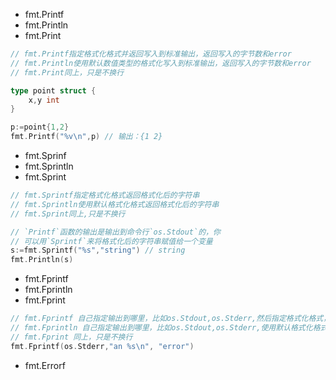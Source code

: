 - fmt.Printf
- fmt.Println
- fmt.Print


```go
// fmt.Printf指定格式化格式并返回写入到标准输出，返回写入的字节数和error
// fmt.Println使用默认数值类型的格式化写入到标准输出，返回写入的字节数和error
// fmt.Print同上，只是不换行

type point struct {
	x,y int
}

p:=point{1,2}
fmt.Printf("%v\n",p) // 输出：{1 2}
```

- fmt.Sprinf
- fmt.Sprintln
- fmt.Sprint


```go
// fmt.Sprintf指定格式化格式返回格式化后的字符串
// fmt.Sprintln使用默认格式化格式返回格式化后的字符串
// fmt.Sprint同上,只是不换行

// `Printf`函数的输出是输出到命令行`os.Stdout`的，你
// 可以用`Sprintf`来将格式化后的字符串赋值给一个变量
s:=fmt.Sprintf("%s","string") // string
fmt.Println(s)
```

- fmt.Fprintf
- fmt.Fprintln
- fmt.Fprint


```go
// fmt.Fprintf 自己指定输出到哪里，比如os.Stdout,os.Stderr,然后指定格式化格式，然后返回写入的字节数和error
// fmt.Fprintln 自己指定输出到哪里，比如os.Stdout,os.Stderr,使用默认格式化格式，然后返回写入的字节数和error
// fmt.Fprint 同上，只是不换行
fmt.Fprintf(os.Stderr,"an %s\n", "error")
```

- fmt.Errorf


```go

```

